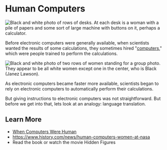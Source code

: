 # Human Computers
![Black and white photo of rows of desks. At each desk is a woman with a pile of papers and some sort of large machine with buttons on it, perhaps a calculator.](human_computers_3.jpg)

Before electronic computers were generally available, when scientists wanted the results of some calculations, they sometimes hired "[computers](https://en.wikipedia.org/wiki/Computer_(occupation))," which were people trained to perform the calculations.

![Black and white photo of two rows of women standing for a group photo. They appear to be all white women except one in the center, who is Black (Janez Lawson).](human_computers_cropped.jpg)


As electronic computers became faster more available, scientists began to rely on electronic computers to automatically perform their calculations.

But giving instructions to electronic computers was not straightforward. But before we get into that, lets look at an analogy: language translation.

## Learn More
- [When Computers Were Human](https://www.nasa.gov/feature/jpl/when-computers-were-human)
- https://www.history.com/news/human-computers-women-at-nasa
- Read the book or watch the movie Hidden Figures
